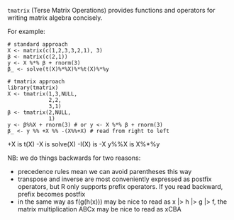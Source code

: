 `tmatrix` (Terse Matrix Operations) provides functions and operators for writing matrix algebra concisely.

For example:

```
# standard approach
X <- matrix(c(1,2,3,3,2,1), 3)
β <- matrix(c(2,1))
y <- X %*% β + rnorm(3)
β_ <- solve(t(X)%*%X)%*%t(X)%*%y

# tmatrix approach
library(tmatrix)
X <- tmatrix(1,3,NULL,
             2,2,
             3,1)
β <- tmatrix(2,NULL,
             1)
y <- β%%X + rnorm(3) # or y <- X %*% β + rnorm(3)
β_ <- y %% +X %% -(X%%+X) # read from right to left
```

+X is t(X)
-X is solve(X)
-I(X) is -X
y%%X is X%*%y

NB: we do things backwards for two reasons:
- precedence rules mean we can avoid parentheses this way
- transpose and inverse are most conveniently expressed as postfix operators, but R only supports prefix operators. If you read backward, prefix becomes postfix
- in the same way as f(g(h(x))) may be nice to read as x |> h |> g |> f, the matrix multiplication ABCx may be nice to read as xCBA

